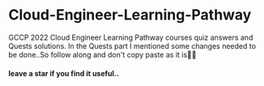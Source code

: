 # Cloud-Engineer-Learning-Pathway
GCCP 2022 Cloud Engineer Learning Pathway courses quiz answers and Quests solutions.
In the Quests part I mentioned some changes needed to be done..So follow along and don't copy paste as it is🥲🙃
#### leave a star if you find it useful..
